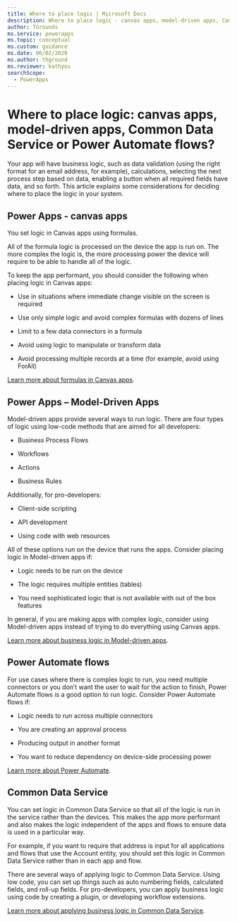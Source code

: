 ```yaml
---
title: Where to place logic | Microsoft Docs
description: Where to place logic - canvas apps, model-driven apps, Common Data Service or Power Automate flows?
author: TGrounds
ms.service: powerapps
ms.topic: conceptual
ms.custom: guidance
ms.date: 06/02/2020
ms.author: thground
ms.reviewer: kathyos
searchScope:  
  - PowerApps
---
```


# Where to place logic: canvas apps, model-driven apps, Common Data Service or Power Automate flows?

Your app will have business logic, such as data validation (using the right
format for an email address, for example), calculations, selecting the next
process step based on data, enabling a button when all required fields have
data, and so forth. This article explains some considerations for deciding where
to place the logic in your system.

## Power Apps - canvas apps

You set logic in Canvas apps using formulas.

All of the formula logic is processed on the device the app is run on. The more
complex the logic is, the more processing power the device will require to be
able to handle all of the logic.

To keep the app performant, you should consider the following when placing logic
in Canvas apps:

-   Use in situations where immediate change visible on the screen is required

-   Use only simple logic and avoid complex formulas with dozens of lines

-   Limit to a few data connectors in a formula

-   Avoid using logic to manipulate or transform data

-   Avoid processing multiple records at a time (for example, avoid using ForAll)

[Learn more about formulas in Canvas
apps](../../maker/canvas-apps/working-with-formulas.md).

## Power Apps – Model-Driven Apps

Model-driven apps provide several ways to run logic. There are four types of
logic using low-code methods that are aimed for all developers:

-   Business Process Flows

-   Workflows

-   Actions

-   Business Rules

Additionally, for pro-developers:

-   Client-side scripting

-   API development

-   Using code with web resources

All of these options run on the device that runs the apps. Consider
placing logic in Model-driven apps if:

-   Logic needs to be run on the device

-   The logic requires multiple entities (tables)

-   You need sophisticated logic that is not available with out of the box
    features

In general, if you are making apps with complex logic, consider using
Model-driven apps instead of trying to do everything using Canvas apps.

[Learn more about business logic in Model-driven
apps](../../maker/model-driven-apps/guide-staff-through-common-tasks-processes.md).

## Power Automate flows

For use cases where there is complex logic to run, you need multiple connectors
or you don’t want the user to wait for the action to finish, Power Automate
flows is a good option to run logic. Consider Power Automate flows
if:

-   Logic needs to run across multiple connectors

-   You are creating an approval process

-   Producing output in another format

-   You want to reduce dependency on device-side processing power

[Learn more about Power
Automate](https://docs.microsoft.com/power-automate/).

## Common Data Service

You can set logic in Common Data Service so that all of the logic is run in the
service rather than the devices. This makes the app more performant and also
makes the logic independent of the apps and flows to ensure data is used in a
particular way.

For example, if you want to require that address is input for all applications
and flows that use the Account entity, you should set this logic in Common Data
Service rather than in each app and flow.

There are several ways of applying logic to Common Data Service. Using low code,
you can set up things such as auto numbering fields, calculated fields, and
roll-up fields. For pro-developers, you can apply business logic using code by
creating a plugin, or developing workflow extensions.

[Learn more about applying business logic in Common Data
Service](../../maker/common-data-service/cds-processes.md).
